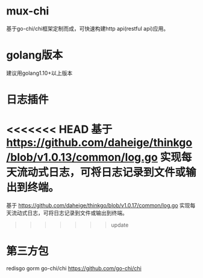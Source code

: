 # mux-chi
  基于go-chi/chi框架定制而成，可快速构建http api(restful api)应用。
# golang版本
  建议用golang1.10+以上版本
# 日志插件
<<<<<<< HEAD
  基于 https://github.com/daheige/thinkgo/blob/v1.0.13/common/log.go 实现每天流动式日志，可将日志记录到文件或输出到终端。
=======
  基于 https://github.com/daheige/thinkgo/blob/v1.0.17/common/log.go 实现每天流动式日志，可将日志记录到文件或输出到终端。
>>>>>>> update
# 第三方包
  redisgo
  gorm
  go-chi/chi https://github.com/go-chi/chi
